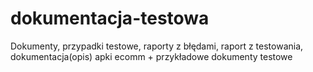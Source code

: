 # dokumentacja-testowa
Dokumenty, przypadki testowe, raporty z błędami, raport z testowania, dokumentacja(opis) apki ecomm + przykładowe dokumenty testowe 
